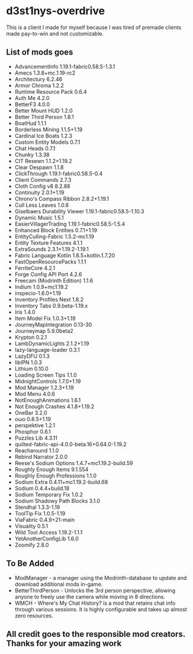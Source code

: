 # d3st1nys-overdrive

This is a client I made for myself because I was tired of premade clients made pay-to-win and not customizable.

## List of mods goes

* AdvancementInfo 1.19.1-fabric0.58.5-1.3.1
* Amecs 1.3.8+mc.1.19-rc2
* Architectury 6.2.46
* Armor Chroma 1.2.2
* Runtime Resource Pack 0.6.4
* Auth Me 4.2.0
* BetterF3 4.0.0
* Better Mount HUD 1.2.0
* Better Third Person 1.8.1
* BoatHud 1.1.1
* Borderless Mining 1.1.5+1.19
* Cardinal Ice Boats 1.2.3
* Custom Entity Models 0.7.1
* Chat Heads 0.7.1
* Chunky 1.3.38
* CIT Resewn 1.1.2+1.19.2
* Clear Despawn 1.1.8
* ClickThrough 1.19.1-fabric0.58.5-0.4
* Client Commands 2.7.3
* Cloth Config v8 8.2.88
* Continuity 2.0.1+1.19
* Chrono's Compass Ribbon 2.8.2+1.19.1
* Cull Less Leaves 1.0.6
* Giselbaers Durability Viewer 1.19.1-fabric0.58.5-1.10.3
* Dynamic Music 1.5.1
* EasierVillagerTrading 1.19.1-fabric0.58.5-1.5.4
* Enhanced Block Entities 0.7.1+1.19
* EntityCulling-Fabric 1.5.2-mc1.19
* Entity Texture Features 4.1.1
* ExtraSounds 2.3.1+1.19.2-1.19.1
* Fabric Language Kotlin 1.8.5+kotlin.1.7.20
* FastOpenResourcePacks 1.1.1
* FerriteCore 4.2.1
* Forge Config API Port 4.2.6
* Freecam (Modrinth Edition) 1.1.6
* Indium 1.0.9+mc1.19.2
* inspecio-1.6.0+1.19
* Inventory Profiles Next 1.8.2
* Inventory Tabs 0.9.beta-1.19.x
* Iris 1.4.0
* Item Model Fix 1.0.3+1.19
* JourneyMapIntegration 0.13-30
* Journeymap 5.9.0beta2
* Krypton 0.2.1
* LambDynamicLights 2.1.2+1.19
* lazy-language-loader 0.3.1
* LazyDFU 0.1.3
* libIPN 1.0.3
* Lithium 0.10.0
* Loading Screen Tips 1.1.0
* MidnightControls 1.7.0+1.19
* Mod Manager 1.2.3+1.19
* Mod Menu 4.0.6
* NotEnoughAnimations 1.6.1
* Not Enough Crashes 4.1.8+1.19.2
* OneBar 3.2.0
* oωo 0.8.5+1.19
* perspektive 1.2.1
* Phosphor 0.8.1
* Puzzles Lib 4.3.11
* quilted-fabric-api-4.0.0-beta.16+0.64.0-1.19.2
* Reacharound 1.1.0
* Rebind Narrator 2.0.0
* Reese's Sodium Options 1.4.7+mc1.19.2-build.59
* Roughly Enough Items 9.1.554
* Roughly Enough Professions 1.1.0
* Sodium Extra 0.4.11+mc1.19.2-build.68
* Sodium 0.4.4+build.18
* Sodium Temporary Fix 1.0.2
* Sodium Shadowy Path Blocks 3.1.0
* Stendhal 1.3.3-1.19
* ToolTip Fix 1.0.5-1.19
* ViaFabric 0.4.9+21-main
* Visuality 0.5.1
* Wild Tool Access 1.19.2-1.1.1
* YetAnotherConfigLib 1.6.0
* Zoomify 2.8.0

## To Be Added

* ModManager - a manager using the Modrinth-database to update and download additional mods in-game.
* BetterThirdPerson - Unlocks the 3rd person perspective, allowing anyone to freely use the camera while moving in 8 directions.
* WMCH - Where's My Chat History? is a mod that retains chat info through various sessions. It is highly configurable and takes up almost zero resources.

## All credit goes to the responsible mod creators. Thanks for your amazing work
